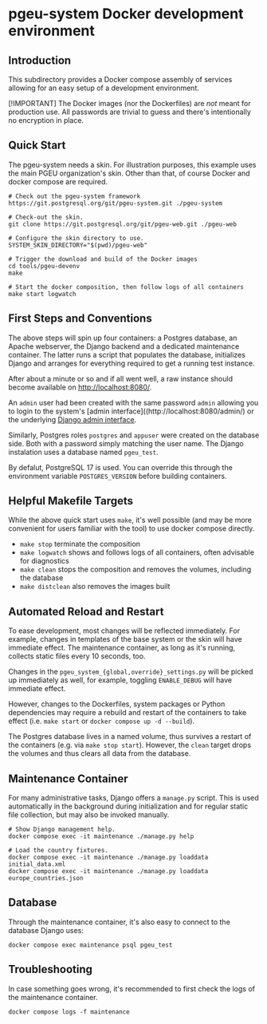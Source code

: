 # pgeu-system Docker development environment

## Introduction

This subdirectory provides a Docker compose assembly of services
allowing for an easy setup of a development environment.

[!IMPORTANT]
The Docker images (nor the Dockerfiles) are *not* meant for production
use. All passwords are trivial to guess and there's intentionally no
encryption in place.

## Quick Start

The pgeu-system needs a skin. For illustration purposes, this example
uses the main PGEU organization's skin. Other than that, of course
Docker and docker compose are required.

```shell
# Check out the pgeu-system framework
https://git.postgresql.org/git/pgeu-system.git ./pgeu-system

# Check-out the skin.
git clone https://git.postgresql.org/git/pgeu-web.git ./pgeu-web

# Configure the skin directory to use.
SYSTEM_SKIN_DIRECTORY="$(pwd)/pgeu-web"

# Trigger the download and build of the Docker images
cd tools/pgeu-devenv
make

# Start the docker composition, then follow logs of all containers
make start logwatch
```

## First Steps and Conventions

The above steps will spin up four containers: a Postgres database, an
Apache webserver, the Django backend and a dedicated maintenance
container. The latter runs a script that populates the database,
initializes Django and arranges for everything required to get a
running test instance.

After about a minute or so and if all went well, a raw instance should
become available on [http://localhost:8080/](http://localhost:8080/).

An `admin` user had been created with the same password `admin`
allowing you to login to the system's
[admin&nbsp;interface]((http://localhost:8080/admin/) or the
underlying
[Django admin interface](http://localhost:8080/admin/django/).

Similarly, Postgres roles `postgres` and `appuser` were created on the
database side. Both with a password simply matching the user name. The
Django instalation uses a database named `pgeu_test`.

By defalut, PostgreSQL 17 is used. You can override this through the
environment variable `POSTGRES_VERSION` before building containers.

## Helpful Makefile Targets

While the above quick start uses `make`, it's well possible (and may
be more convenient for users familiar with the tool) to use docker
compose directly.

* `make stop` terminate the composition
* `make logwatch` shows and follows logs of all containers, often
advisable for diagnostics
* `make clean` stops the composition and removes the volumes, including the database
* `make distclean` also removes the images built

## Automated Reload and Restart

To ease development, most changes will be reflected immediately. For
example, changes in templates of the base system or the skin will have
immediate effect. The maintenance container, as long as it's running,
collects static files every 10 seconds, too.

Changes in the `pgeu_system_{global,override}_settings.py` will be
picked up immediately as well, for example, toggling `ENABLE_DEBUG`
will have immediate effect.

However, changes to the Dockerfiles, system packages or Python
dependencies may require a rebuild and restart of the containers to
take effect (i.e. `make start` or `docker compose up -d --build`).

The Postgres database lives in a named volume, thus survives a restart
of the containers (e.g. via `make stop start`). However, the `clean`
target drops the volumes and thus clears all data from the database.

## Maintenance Container

For many administrative tasks, Django offers a `manage.py`
script. This is used automatically in the background during
initialization and for regular static file collection, but may also be
invoked manually.

```shell
# Show Django management help.
docker compose exec -it maintenance ./manage.py help

# Load the country fixtures.
docker compose exec -it maintenance ./manage.py loaddata initial_data.xml
docker compose exec -it maintenance ./manage.py loaddata europe_countries.json
```

## Database

Through the maintenance container, it's also easy to connect to the
database Django uses:

```shell
docker compose exec maintenance psql pgeu_test
```

## Troubleshooting

In case something goes wrong, it's recommended to first check the logs
of the maintenance container.

```shell
docker compose logs -f maintenance
```
